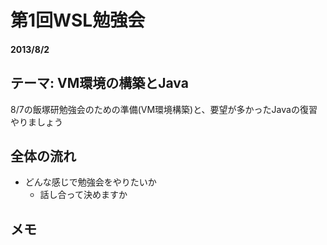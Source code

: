 # 第1回WSL勉強会

#### 2013/8/2

## テーマ: VM環境の構築とJava
8/7の飯塚研勉強会のための準備(VM環境構築)と、要望が多かったJavaの復習やりましょう

## 全体の流れ
* どんな感じで勉強会をやりたいか
    * 話し合って決めますか

## メモ
